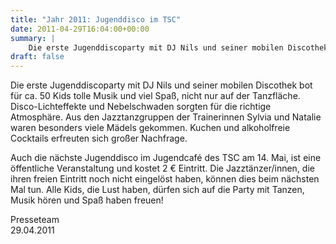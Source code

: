 ```yaml
---
title: "Jahr 2011: Jugenddisco im TSC"
date: 2011-04-29T16:04:00+00:00
summary: |
    Die erste Jugenddiscoparty mit DJ Nils und seiner mobilen Discothek bot für ca. 50 Kids tolle Musik und viel Spaß, nicht nur auf der Tanzfläche. Disco-Lichteffekte und Nebelschwaden sorgten für die richtige Atmosphäre.
draft: false
---
```


Die erste Jugenddiscoparty mit DJ Nils und seiner mobilen Discothek bot für ca. 50 Kids tolle Musik und viel Spaß, nicht nur auf der Tanzfläche. Disco-Lichteffekte und Nebelschwaden sorgten für die richtige Atmosphäre. Aus den Jazztanzgruppen der Trainerinnen Sylvia und Natalie waren besonders viele Mädels gekommen. Kuchen und alkoholfreie Cocktails erfreuten sich großer Nachfrage.

Auch die nächste Jugenddisco im Jugendcafé des TSC am 14. Mai, ist eine öffentliche Veranstaltung und kostet 2 € Eintritt. Die Jazztänzer/innen, die ihren freien Eintritt noch nicht eingelöst haben, können dies beim nächsten Mal tun. Alle Kids, die Lust haben, dürfen sich auf die Party mit Tanzen, Musik hören und Spaß haben freuen!

Presseteam  
 29.04.2011


